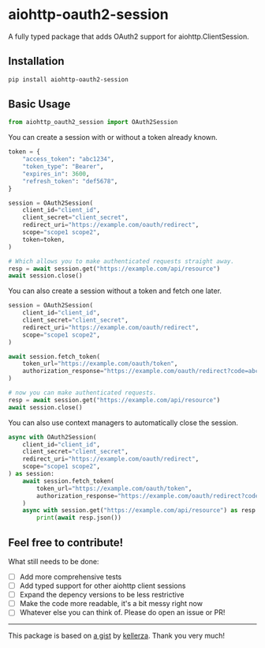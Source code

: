 # aiohttp-oauth2-session

A fully typed package that adds OAuth2 support for aiohttp.ClientSession.

## Installation

```bash
pip install aiohttp-oauth2-session
```

## Basic Usage

```python
from aiohttp_oauth2_session import OAuth2Session
```

You can create a session with or without a token already known.

```python
token = {
    "access_token": "abc1234",
    "token_type": "Bearer",
    "expires_in": 3600,
    "refresh_token": "def5678",
}

session = OAuth2Session(
    client_id="client_id",
    client_secret="client_secret",
    redirect_uri="https://example.com/oauth/redirect",
    scope="scope1 scope2",
    token=token,
)

# Which allows you to make authenticated requests straight away.
resp = await session.get("https://example.com/api/resource")
await session.close()
```

You can also create a session without a token and fetch one later.

```python
session = OAuth2Session(
    client_id="client_id",
    client_secret="client_secret",
    redirect_uri="https://example.com/oauth/redirect",
    scope="scope1 scope2",
)

await session.fetch_token(
    token_url="https://example.com/oauth/token",
    authorization_response="https://example.com/oauth/redirect?code=abc1234",
)

# now you can make authenticated requests.
resp = await session.get("https://example.com/api/resource")
await session.close()
```

You can also use context managers to automatically close the session.

```python
async with OAuth2Session(
    client_id="client_id",
    client_secret="client_secret",
    redirect_uri="https://example.com/oauth/redirect",
    scope="scope1 scope2",
) as session:
    await session.fetch_token(
        token_url="https://example.com/oauth/token",
        authorization_response="https://example.com/oauth/redirect?code=abc1234",
    )
    async with session.get("https://example.com/api/resource") as resp:
        print(await resp.json())
```

## Feel free to contribute!

What still needs to be done:

- [ ] Add more comprehensive tests
- [ ] Add typed support for other aiohttp client sessions
- [ ] Expand the depency versions to be less restrictive
- [ ] Make the code more readable, it's a bit messy right now
- [ ] Whatever else you can think of. Please do open an issue or PR!

---

This package is based on [a gist](https://gist.github.com/kellerza/5ca798f49983bb702bc6e7a05ba53def) by [kellerza](https://gist.github.com/kellerza). Thank you very much!
